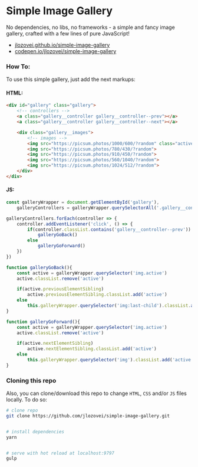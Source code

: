 # Simple Image Gallery

No dependencies, no libs, no frameworks - a simple and fancy image gallery, crafted with a few lines of pure JavaScript!  

- [jlozovei.github.io/simple-image-gallery](https://jlozovei.github.io/simple-image-gallery)
- [codepen.io/jlozovei/simple-image-gallery](https://codepen.io/jlozovei/pen/eLdzNY)

### How To:

To use this simple gallery, just add the next markups:

#### HTML:
```html
<div id="gallery" class="gallery">
    <!-- controllers -->
    <a class="gallery__controller gallery__controller--prev"></a>
    <a class="gallery__controller gallery__controller--next"></a>

    <div class="gallery__images">
        <!-- images -->
        <img src="https://picsum.photos/1000/600/?random" class="active">
        <img src="https://picsum.photos/780/430/?random">
        <img src="https://picsum.photos/910/450/?random">
        <img src="https://picsum.photos/560/1040/?random">
        <img src="https://picsum.photos/1024/512/?random">
    </div>
</div>
```

#### JS:
```js
const galleryWrapper = document.getElementById('gallery'),
    galleryControllers = galleryWrapper.querySelectorAll('.gallery__controller')

galleryControllers.forEach(controller => {
    controller.addEventListener('click', () => {
        if(controller.classList.contains('gallery__controller--prev'))
            galleryGoBack()
        else
            galleryGoForward()
    })
})

function galleryGoBack(){
    const active = galleryWrapper.querySelector('img.active')
    active.classList.remove('active')

    if(active.previousElementSibling)
        active.previousElementSibling.classList.add('active')
    else
        this.galleryWrapper.querySelector('img:last-child').classList.add('active')
}

function galleryGoForward(){
    const active = galleryWrapper.querySelector('img.active')
    active.classList.remove('active')

    if(active.nextElementSibling)
        active.nextElementSibling.classList.add('active')
    else
        this.galleryWrapper.querySelector('img').classList.add('active')
}
```

### Cloning this repo
Also, you can clone/download this repo to change `HTML`, `CSS` and/or `JS` files locally. To do so:

```bash
# clone repo
git clone https://github.com/jlozovei/simple-image-gallery.git


# install dependencies
yarn


# serve with hot reload at localhost:9797
gulp
```
